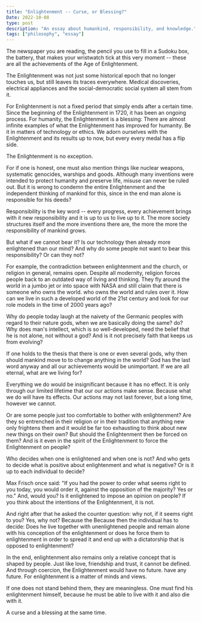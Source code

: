 ```yaml
---
title: "Enlightenment -- Curse, or Blessing?"
Date: 2022-10-08
type: post
description: "An essay about humankind, responsibility, and knowledge."
tags: ["philosophy", "essay"]
---
```


The newspaper you are reading, the pencil you use to fill in a Sudoku box, the battery,
that makes your wristwatch tick at this very moment -- these are all the achievements of the Age of Enlightenment.

The Enlightenment was not just some historical epoch that no longer touches us, but still leaves its
traces everywhere. Medical discoveries, electrical appliances and the social-democratic social system all stem from it.

For Enlightenment is not a fixed period that simply ends after a certain time.
Since the beginning of the Enlightenment in 1720, it has been an ongoing process.
For humanity, the Enlightenment is a blessing: There are almost infinite examples of what the Enlightenment has 
improved for humanity. Be it in matters of technology or ethics.
We adorn ourselves with the Enlightenment and its results up to now, but every every medal has a flip side.

The Enlightenment is no exception.

For if one is honest, one must also mention things like nuclear weapons, systematic genocides, warships and goods.
Although many inventions were intended to protect humanity and preserve life, misuse can never be ruled out.
But it is wrong to condemn the entire Enlightenment and the independent thinking of mankind for this, 
since in the end man alone is responsible for his deeds?

Responsibility is the key word -- every progress, every achievement brings with it new responsibility and it is up to us to live up to it.
The more society structures itself and the more inventions there are, the more the more the responsibility of mankind grows.

But what if we cannot bear it? Is our technology then already more enlightened than our mind?
And why do some people not want to bear this responsibility? Or can they not?

For example, the contradiction between enlightenment and the church, or religion in general, remains open.
Despite all modernity, religion forces people back to an outdated way of living and thinking.
They fly around the world in a jumbo jet or into space with NASA and still claim that there is someone who owns the world.
who owns the world and rules over it. How can we live in such a developed world of the 21st century
and look for our role models in the time of 2000 years ago?

Why do people today laugh at the naivety of the Germanic peoples with regard to their nature gods, when we are basically doing the same?
do? Why does man's intellect, which is so well-developed, need the belief that he is not alone, not without a god?
And is it not precisely faith that keeps us from evolving?

If one holds to the thesis that there is one or even several gods, why then should mankind move to
to change anything in the world? God has the last word anyway and all our achievements would be
unimportant. If we are all eternal, what are we living for?

Everything we do would be insignificant because it has no effect. It is only through our limited lifetime that our
our actions make sense. Because what we do will have its effects.
Our actions may not last forever, but a long time, however we cannot.

Or are some people just too comfortable to bother with enlightenment? Are they so entrenched in their
religion or in their tradition that anything new only frightens them and it would be far too exhausting to think about new
new things on their own? But should the Enlightenment then be forced on them?
And is it even in the spirit of the Enlightenment to force the Enlightenment on people?

Who decides when one is enlightened and when one is not?
And who gets to decide what is positive about enlightenment and what is negative?
Or is it up to each individual to decide?

Max Frisch once said: "If you had the power to order what seems right to you today, you would order it,
against the opposition of the majority? Yes or no." And, would you? Is it enlightened to impose an opinion on people?
If you think about the intentions of the Enlightenment, it is not.

And right after that he asked the counter question: why not, if it seems right to you? Yes, why not? Because the
Because then the individual has to decide: Does he live together with unenlightened people and remain alone with his conception of the
enlightenment or does he force them to enlightenment in order to spread it and end up with a dictatorship that is opposed to enlightenment?

In the end, enlightenment also remains only a relative concept that is shaped by people. Just like love,
friendship and trust, it cannot be defined. And through coercion, the Enlightenment would have no future.
have any future. For enlightenment is a matter of minds and views.

If one does not stand behind them, they are meaningless. 
One must find his enlightenment himself, because he must be able to live with it and also die with it.

A curse and a blessing at the same time.

